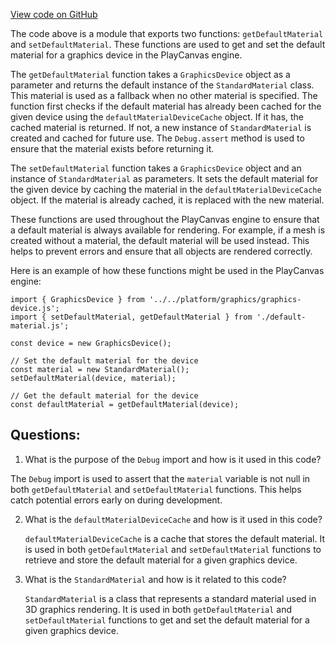 [View code on GitHub](https://github.com/playcanvas/engine/src/scene/materials/default-material.js)

The code above is a module that exports two functions: `getDefaultMaterial` and `setDefaultMaterial`. These functions are used to get and set the default material for a graphics device in the PlayCanvas engine.

The `getDefaultMaterial` function takes a `GraphicsDevice` object as a parameter and returns the default instance of the `StandardMaterial` class. This material is used as a fallback when no other material is specified. The function first checks if the default material has already been cached for the given device using the `defaultMaterialDeviceCache` object. If it has, the cached material is returned. If not, a new instance of `StandardMaterial` is created and cached for future use. The `Debug.assert` method is used to ensure that the material exists before returning it.

The `setDefaultMaterial` function takes a `GraphicsDevice` object and an instance of `StandardMaterial` as parameters. It sets the default material for the given device by caching the material in the `defaultMaterialDeviceCache` object. If the material is already cached, it is replaced with the new material.

These functions are used throughout the PlayCanvas engine to ensure that a default material is always available for rendering. For example, if a mesh is created without a material, the default material will be used instead. This helps to prevent errors and ensure that all objects are rendered correctly.

Here is an example of how these functions might be used in the PlayCanvas engine:

```
import { GraphicsDevice } from '../../platform/graphics/graphics-device.js';
import { setDefaultMaterial, getDefaultMaterial } from './default-material.js';

const device = new GraphicsDevice();

// Set the default material for the device
const material = new StandardMaterial();
setDefaultMaterial(device, material);

// Get the default material for the device
const defaultMaterial = getDefaultMaterial(device);
```
## Questions: 
 1. What is the purpose of the `Debug` import and how is it used in this code?
   
   The `Debug` import is used to assert that the `material` variable is not null in both `getDefaultMaterial` and `setDefaultMaterial` functions. This helps catch potential errors early on during development.

2. What is the `defaultMaterialDeviceCache` and how is it used in this code?
   
   `defaultMaterialDeviceCache` is a cache that stores the default material. It is used in both `getDefaultMaterial` and `setDefaultMaterial` functions to retrieve and store the default material for a given graphics device.

3. What is the `StandardMaterial` and how is it related to this code?
   
   `StandardMaterial` is a class that represents a standard material used in 3D graphics rendering. It is used in both `getDefaultMaterial` and `setDefaultMaterial` functions to get and set the default material for a given graphics device.